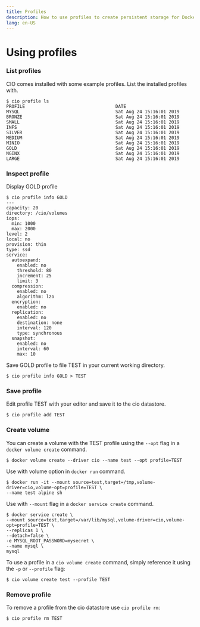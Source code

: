 ```yaml
---
title: Profiles
description: How to use profiles to create persistent storage for Docker Swarm and Kubernetes
lang: en-US
---
```


# Using profiles

<h3>List profiles</h3>

CIO comes installed with some example profiles. List the installed profiles with.
```
$ cio profile ls
PROFILE                                  DATE
MYSQL                                    Sat Aug 24 15:16:01 2019
BRONZE                                   Sat Aug 24 15:16:01 2019
SMALL                                    Sat Aug 24 15:16:01 2019
INFS                                     Sat Aug 24 15:16:01 2019
SILVER                                   Sat Aug 24 15:16:01 2019
MEDIUM                                   Sat Aug 24 15:16:01 2019
MINIO                                    Sat Aug 24 15:16:01 2019
GOLD                                     Sat Aug 24 15:16:01 2019
NGINX                                    Sat Aug 24 15:16:01 2019
LARGE                                    Sat Aug 24 15:16:01 2019
```

<h3>Inspect profile</h3>

Display GOLD profile
```
$ cio profile info GOLD
---
capacity: 20
directory: /cio/volumes
iops:
  min: 1000
  max: 2000
level: 2
local: no
provision: thin
type: ssd
service:
  autoexpand:
    enabled: no
    threshold: 80
    increment: 25
    limit: 3
  compression:
    enabled: no
    algorithm: lzo
  encryption:
    enabled: no
  replication:
    enabled: no
    destination: none
    interval: 120
    type: synchronous
  snapshot:
    enabled: no
    interval: 60
    max: 10
```

Save GOLD profile to file TEST in your current working directory.
```
$ cio profile info GOLD > TEST
```

<h3>Save profile</h3>

Edit profile TEST with your editor and save it to the cio datastore.
```
$ cio profile add TEST
```

<h3>Create volume</h3>

You can create a volume with the TEST profile using the `--opt` flag in a `docker volume create` command.
```
$ docker volume create --driver cio --name test --opt profile=TEST
```
Use with volume option in `docker run` command.
```
$ docker run -it --mount source=test,target=/tmp,volume-driver=cio,volume-opt=profile=TEST \
--name test alpine sh
```
Use with `--mount` flag in a `docker service create` command.
```
$ docker service create \
--mount source=test,target=/var/lib/mysql,volume-driver=cio,volume-opt=profile=TEST \
--replicas 1 \
--detach=false \
-e MYSQL_ROOT_PASSWORD=mysecret \
--name mysql \
mysql
```
To use a profile in a `cio volume create` command, simply reference it using the `-p` or `--profile` flag:
```
$ cio volume create test --profile TEST
```

<h3>Remove profile</h3>

To remove a profile from the cio datastore use `cio profile rm`:

```
$ cio profile rm TEST
```
